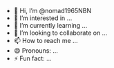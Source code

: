 - 👋 Hi, I’m @nomad1965NBN
- 👀 I’m interested in ...
- 🌱 I’m currently learning ...
- 💞️ I’m looking to collaborate on ...
- 📫 How to reach me ...
- 😄 Pronouns: ...
- ⚡ Fun fact: ...

<!---
nomad1965NBN/nomad1965NBN is a ✨ special ✨ repository because its `README.md` (this file) appears on your GitHub profile.
You can click the Preview link to take a look at your changes.
--->
